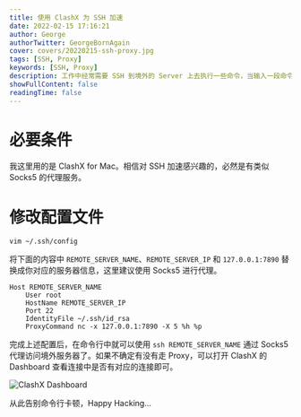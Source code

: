 ```yaml
---
title: 使用 ClashX 为 SSH 加速
date: 2022-02-15 17:16:21
author: George
authorTwitter: GeorgeBornAgain
cover: covers/20220215-ssh-proxy.jpg
tags: [SSH, Proxy]
keywords: [SSH, Proxy]
description: 工作中经常需要 SSH 到境外的 Server 上去执行一些命令，当输入一段命令以后需要等待几秒乃至几十秒才能看到字符输入到命令行中，这对开发者来说真的很痛苦。
showFullContent: false
readingTime: false
---
```


# 必要条件

我这里用的是 ClashX for Mac。相信对 SSH 加速感兴趣的，必然是有类似 Socks5 的代理服务。

# 修改配置文件

```
vim ~/.ssh/config
```

将下面的内容中 `REMOTE_SERVER_NAME`、`REMOTE_SERVER_IP` 和 `127.0.0.1:7890` 替换成你对应的服务器信息，这里建议使用 Socks5 进行代理。

```
Host REMOTE_SERVER_NAME
	User root
	HostName REMOTE_SERVER_IP
	Port 22
	IdentityFile ~/.ssh/id_rsa
	ProxyCommand nc -x 127.0.0.1:7890 -X 5 %h %p
```

完成上述配置后，在命令行中就可以使用 `ssh REMOTE_SERVER_NAME` 通过 Socks5 代理访问境外服务器了。如果不确定有没有走 Proxy，可以打开 ClashX 的 Dashboard 查看连接中是否有对应的连接即可。

![ClashX Dashboard](/article/20220215-clashx-dashboard.png)

从此告别命令行卡顿，Happy Hacking...